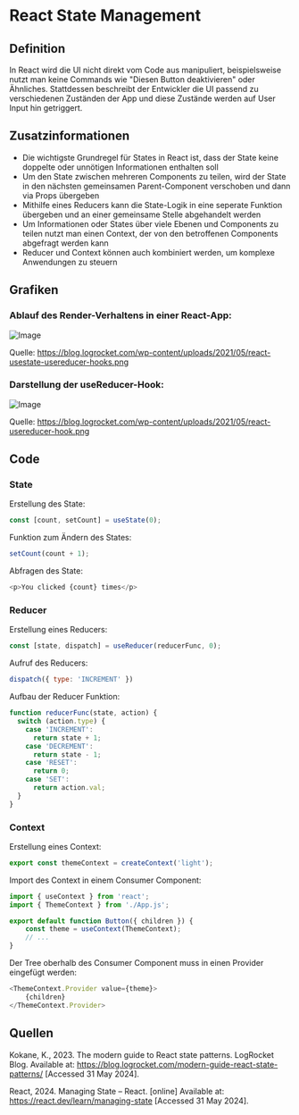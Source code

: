 # React State Management

## Definition

In React wird die UI nicht direkt vom Code aus manipuliert, beispielsweise nutzt man keine Commands wie "Diesen Button deaktivieren" oder Ähnliches.
Stattdessen beschreibt der Entwickler die UI passend zu verschiedenen Zuständen der App und diese Zustände werden auf User Input hin getriggert.


## Zusatzinformationen

- Die wichtigste Grundregel für States in React ist, dass der State keine doppelte oder unnötigen Informationen enthalten soll
- Um den State zwischen mehreren Components zu teilen, wird der State in den nächsten gemeinsamen Parent-Component verschoben und dann via Props übergeben
- Mithilfe eines Reducers kann die State-Logik in eine seperate Funktion übergeben und an einer gemeinsame Stelle abgehandelt werden
- Um Informationen oder States über viele Ebenen und Components zu teilen nutzt man einen Context, der von den betroffenen Components abgefragt werden kann
- Reducer und Context können auch kombiniert werden, um komplexe Anwendungen zu steuern

## Grafiken

### Ablauf des Render-Verhaltens in einer React-App:

![Image](https://blog.logrocket.com/wp-content/uploads/2021/05/react-usestate-usereducer-hooks.png)

Quelle: https://blog.logrocket.com/wp-content/uploads/2021/05/react-usestate-usereducer-hooks.png

### Darstellung der useReducer-Hook:

![Image](https://blog.logrocket.com/wp-content/uploads/2021/05/react-usereducer-hook.png)

Quelle: https://blog.logrocket.com/wp-content/uploads/2021/05/react-usereducer-hook.png

## Code

### State

Erstellung des State:
```js
const [count, setCount] = useState(0);
```

Funktion zum Ändern des States:
```js
setCount(count + 1);
```

Abfragen des State:
```js
<p>You clicked {count} times</p>
```

### Reducer

Erstellung eines Reducers:
```js
const [state, dispatch] = useReducer(reducerFunc, 0);
```

Aufruf des Reducers:
```js
dispatch({ type: 'INCREMENT' })
```

Aufbau der Reducer Funktion:
```js
function reducerFunc(state, action) {
  switch (action.type) {
    case 'INCREMENT':
      return state + 1;
    case 'DECREMENT':
      return state - 1;
    case 'RESET':
      return 0;
    case 'SET':
      return action.val;
  }
}
```

### Context

Erstellung eines Context:
```js
export const themeContext = createContext('light');
```

Import des Context in einem Consumer Component:
```js
import { useContext } from 'react';
import { ThemeContext } from './App.js';

export default function Button({ children }) {
    const theme = useContext(ThemeContext);
    // ...
}
```

Der Tree oberhalb des Consumer Component muss in einen Provider eingefügt werden:
```js
<ThemeContext.Provider value={theme}>
    {children}
</ThemeContext.Provider>
```

## Quellen

Kokane, K., 2023. The modern guide to React state patterns. LogRocket Blog. Available at: <https://blog.logrocket.com/modern-guide-react-state-patterns/> [Accessed 31 May 2024].

React, 2024. Managing State – React. [online] Available at: <https://react.dev/learn/managing-state> [Accessed 31 May 2024].